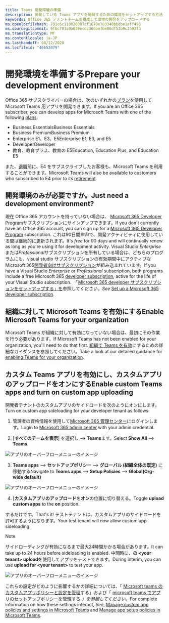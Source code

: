 ```yaml
---
title: Teams 開発環境の準備
description: 開発している Teams アプリを開発するための環境をセットアップする方法
keywords: Office 365 テナントチームを構成して環境の開発をアップロードする
ms.openlocfilehash: 701c6c110026007cf1670e783348bbdbe1aff498
ms.sourcegitcommit: 9fbc701a9a039ecdc360aefbe86df52b9c3593f3
ms.translationtype: MT
ms.contentlocale: ja-JP
ms.lasthandoff: 08/12/2020
ms.locfileid: "46652079"
---
```

# <a name="prepare-your-development-environment"></a><span data-ttu-id="e45b5-104">開発環境を準備する</span><span class="sxs-lookup"><span data-stu-id="e45b5-104">Prepare your development environment</span></span>

<span data-ttu-id="e45b5-105">Office 365 サブスクライバーの場合は、次のいずれかの[プラン](https://products.office.com/business/compare-more-office-365-for-business-plans)を使用して Microsoft Teams 用アプリを開発できます。</span><span class="sxs-lookup"><span data-stu-id="e45b5-105">If you are an Office 365 subscriber, you can develop apps for Microsoft Teams with one of the following [plans](https://products.office.com/business/compare-more-office-365-for-business-plans):</span></span>

* <span data-ttu-id="e45b5-106">Business Essentials</span><span class="sxs-lookup"><span data-stu-id="e45b5-106">Business Essentials</span></span>
* <span data-ttu-id="e45b5-107">Business Premium</span><span class="sxs-lookup"><span data-stu-id="e45b5-107">Business Premium</span></span>
* <span data-ttu-id="e45b5-108">Enterprise E1、E3、E5</span><span class="sxs-lookup"><span data-stu-id="e45b5-108">Enterprise E1, E3, and E5</span></span>
* <span data-ttu-id="e45b5-109">Developer</span><span class="sxs-lookup"><span data-stu-id="e45b5-109">Developer</span></span>
* <span data-ttu-id="e45b5-110">教育、教育プラス、教育の E5</span><span class="sxs-lookup"><span data-stu-id="e45b5-110">Education, Education Plus, and Education E5</span></span>

<span data-ttu-id="e45b5-111">また、[退職](https://support.office.com//article/important-information-for-office-365-enterprise-e4-customers-f9572348-43a2-43fa-a3d8-3b6c9c042147)前に、E4 をサブスクライブしたお客様も、Microsoft Teams を利用することができます。</span><span class="sxs-lookup"><span data-stu-id="e45b5-111">Microsoft Teams will also be available to customers who subscribed to E4 prior to its [retirement](https://support.office.com//article/important-information-for-office-365-enterprise-e4-customers-f9572348-43a2-43fa-a3d8-3b6c9c042147).</span></span>

## <a name="just-need-a-development-environment"></a><span data-ttu-id="e45b5-112">開発環境のみが必要ですか。</span><span class="sxs-lookup"><span data-stu-id="e45b5-112">Just need a development environment?</span></span>

<span data-ttu-id="e45b5-113">現在 Office 365 アカウントを持っていない場合は、 [Microsoft 365 Developer Program](https://developer.microsoft.com/microsoft-365/dev-program)サブスクリプションにサインアップできます。</span><span class="sxs-lookup"><span data-stu-id="e45b5-113">If you don't currently have an Office 365 account, you can sign up for a [Microsoft 365 Developer Program](https://developer.microsoft.com/microsoft-365/dev-program) subscription.</span></span> <span data-ttu-id="e45b5-114">これは90日間*無料*で、開発アクティビティに使用している間は継続的に更新されます。</span><span class="sxs-lookup"><span data-stu-id="e45b5-114">It's *free* for 90 days and will continually renew as long as you're using it for development activity.</span></span> <span data-ttu-id="e45b5-115">Visual Studio *Enterprise*または*Professional*サブスクリプションを所有している場合は、どちらのプログラムにも、visual studio サブスクリプションの有効期間中にアクティブな Microsoft 365[開発者向けサブスクリプション](https://aka.ms/MyVisualStudioBenefits)が組み込まれています。</span><span class="sxs-lookup"><span data-stu-id="e45b5-115">If you have a Visual Studio *Enterprise* or *Professional* subscription, both programs include a free Microsoft 365 [developer subscription](https://aka.ms/MyVisualStudioBenefits), active for the life of your Visual Studio subscription.</span></span> <span data-ttu-id="e45b5-116">*「* [Microsoft 365 developer サブスクリプションをセットアップする」を](https://docs.microsoft.com/office/developer-program/office-365-developer-program-get-started)参照してください。</span><span class="sxs-lookup"><span data-stu-id="e45b5-116">*See* [Set up a Microsoft 365 developer subscription](https://docs.microsoft.com/office/developer-program/office-365-developer-program-get-started).</span></span>

## <a name="enable-microsoft-teams-for-your-organization"></a><span data-ttu-id="e45b5-117">組織に対して Microsoft Teams を有効にする</span><span class="sxs-lookup"><span data-stu-id="e45b5-117">Enable Microsoft Teams for your organization</span></span>

<span data-ttu-id="e45b5-118">Microsoft Teams が組織に対して有効になっていない場合は、最初にその作業を行う必要があります。</span><span class="sxs-lookup"><span data-stu-id="e45b5-118">If Microsoft Teams has not been enabled for your organization, you'll need to do that first.</span></span> <span data-ttu-id="e45b5-119">[組織で Teams を有効](https://docs.microsoft.com/microsoftteams/enable-features-office-365)にするための詳細なガイダンスを参照してください。</span><span class="sxs-lookup"><span data-stu-id="e45b5-119">Take a look at our detailed guidance for [enabling Teams for your organization](https://docs.microsoft.com/microsoftteams/enable-features-office-365).</span></span>

## <a name="enable-custom-teams-apps-and-turn-on-custom-app-uploading"></a><span data-ttu-id="e45b5-120">カスタム Teams アプリを有効にし、カスタムアプリのアップロードをオンにする</span><span class="sxs-lookup"><span data-stu-id="e45b5-120">Enable custom Teams apps and turn on custom app uploading</span></span>

<span data-ttu-id="e45b5-121">開発者テナントのカスタムアプリのサイドロードを次のようにオンにします。</span><span class="sxs-lookup"><span data-stu-id="e45b5-121">Turn on custom app sideloading for your developer tenant as follows:</span></span>

1. <span data-ttu-id="e45b5-122">管理者の資格情報を使用して[Microsoft 365 管理センター](https://admin.microsoft.com/Adminportal/Home?source=applauncher#/homepage#/)にログインします。</span><span class="sxs-lookup"><span data-stu-id="e45b5-122">Login to [Microsoft 365 admin center](https://admin.microsoft.com/Adminportal/Home?source=applauncher#/homepage#/) with your admin credential.</span></span> 

2. <span data-ttu-id="e45b5-123">[**すべてのチームを表示**] を選択し  -->  **Teams**ます。</span><span class="sxs-lookup"><span data-stu-id="e45b5-123">Select **Show All** --> **Teams**.</span></span> 

![アプリのオーバーフローメニューのイメージ](~/assets/images/prepare-test-tenant/admin-center.png)

3. <span data-ttu-id="e45b5-125">**Teams apps**  -->  **セットアップポリシー**  -->  **グローバル (組織全体の既定)** に移動する</span><span class="sxs-lookup"><span data-stu-id="e45b5-125">Navigate to **Teams apps** --> **Setup Policies** --> **Global(Org-wide default)**</span></span>  

![アプリのオーバーフローメニューのイメージ](~/assets/images/prepare-test-tenant/turn-on-sideload.png)

4. <span data-ttu-id="e45b5-127">[**カスタムアプリのアップロード**を**オン**の位置に切り替える。</span><span class="sxs-lookup"><span data-stu-id="e45b5-127">Toggle **upload custom apps** to the **on** position.</span></span>

<span data-ttu-id="e45b5-128">するだけです。</span><span class="sxs-lookup"><span data-stu-id="e45b5-128">That's it!</span></span> <span data-ttu-id="e45b5-129">テストテナントは、カスタムアプリのサイドロードを許可するようになります。</span><span class="sxs-lookup"><span data-stu-id="e45b5-129">Your test tenant will now allow custom app sideloading.</span></span>

> [!Note] 
> <span data-ttu-id="e45b5-130">サイドローディングが有効になるまで最大24時間かかる場合があります。</span><span class="sxs-lookup"><span data-stu-id="e45b5-130">It can take up to 24 hours before sideloading is enabled.</span></span> <span data-ttu-id="e45b5-131">中間時に、**の \<your tenant> upload**を使用してアプリをテストできます。</span><span class="sxs-lookup"><span data-stu-id="e45b5-131">During interim, you can use **upload for \<your tenant>** to test your app.</span></span>

![アプリのオーバーフローメニューのイメージ](~/assets/images/prepare-test-tenant/upload-for-contoso.png)

<span data-ttu-id="e45b5-133">これらの設定がどのように影響するかの詳細については、「 [Microsoft teams のカスタムアプリポリシーと設定を管理](https://docs.microsoft.com/microsoftteams/teams-custom-app-policies-and-settings)する」および「 [microsoft teams でアプリのセットアップポリシーを管理](https://docs.microsoft.com/microsoftteams/teams-app-setup-policies)する *」を参照してください*。</span><span class="sxs-lookup"><span data-stu-id="e45b5-133">For complete information on how these settings interact, *See*, [Manage custom app policies and settings in Microsoft Teams](https://docs.microsoft.com/microsoftteams/teams-custom-app-policies-and-settings) and [Manage app setup policies in Microsoft Teams](https://docs.microsoft.com/microsoftteams/teams-app-setup-policies).</span></span>
